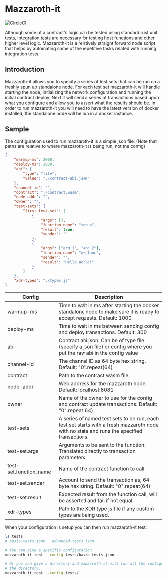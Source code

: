 # Mazzaroth-it

[![CircleCI](https://circleci.com/gh/kochavalabs/mazzaroth-it.svg?style=svg)](https://circleci.com/gh/kochavalabs/mazzaroth-it)

Although some of a contract's logic can be tested using standard rust unit tests,
integration tests are necessary for testing host functions and other higher
level logic. Mazzaroth-it is a relatively straight forward node script that
helps by automating some of the repetitive tasks related with running
integration tests.

## Introduction

Mazzaroth-it allows you to specify a series of test sets that can be run on a
freshly spun up standalone node. For each test set mazzaroth-it will handle
starting the node, initializing the network configuration and running the
initial contract deploy. Next it will send a series of transactions based upon
what you configure and allow you to assert what the results should be. In order
to run mazzaroth-it you will need to have the latest version of docker
installed, the standalone node will be run in a docker instance.

## Sample

The configuration used to run mazzaroth-it is a simple json file:
(Note that paths are relative to where mazzaroth-it is being run, not the
config)

```json
{
    "warmup-ms": 2000,
    "deploy-ms": 1000,
    "abi": {
        "type": "file",
        "value": "./contract-abi.json"
    },
    "channel-id": "",
    "contract": "./contract.wasm",
    "node-addr": "",
    "owner": "",
    "test-sets": {
        "first-test-set": [
            {
                "args": [],
                "function_name": "setup",
                "result": true,
                "sender": ""
            },
            {
                "args": ["arg_1", "arg_2"],
                "function_name": "my_func",
                "sender": "",
                "result": "Hello World!"
            }
        ]
    },
    "xdr-types": "./types.js"
}
```

| Config | Description |
| ------- | ----------- |
| warmup-ms | Time to wait in ms after starting the docker standalone node to make sure it is ready to accept requests. Default: 1000|
| deploy-ms | Time to wait in ms between sending config and deploy transactions. Default: 300 |
| abi | Contract abi.json. Can be of type file (specify a json file) or config where you put the raw abi in the config value |
| channel-id | The channel ID as 64 byte hex string. Default: "0".repeat(64) |
| contract | Path to the contract wasm file. |
| node-addr | Web address for the mazzaroth node. Default: localhost:8081 |
| owner | Name of the owner to use for the config and contract update transactions. Default: "0".repeat(64) |
| test-sets | A series of named test sets to be run, each test set starts with a fresh mazzaroth node with no state and runs the specified transactions. |
| test-set.args | Arguments to be sent to the function. Translated directly to transaction parameters |
| test-set.function_name | Name of the contract function to call. |
| test-set.sender | Account to send the transaction as, 64 byte hex string. Default: "0".repeat(64) |
| test-set.result | Expected result from the function call, will be asserted and fail if not equal. |
| xdr-types | Path to the XDR type js file if any custom types are being used. |

When your configuration is setup you can then run mazzaroth-it test:

```Bash
ls tests
# basic-tests.json   advanced-tests.json

# You can give a specific configuration
mazzaroth-it test --config tests/basic-tests.json

# Or you can give a directory and mazzaroth-it will run all the configs under
# the directory.
mazzaroth-it test --config tests/
```
